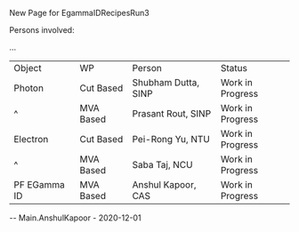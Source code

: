 New Page for EgammaIDRecipesRun3

Persons involved:

<span class="twiki-macro EDITTABLE">...</span>

|              |           |                     |                  |
|--------------|-----------|---------------------|------------------|
| Object       | WP        | Person              | Status           |
| Photon       | Cut Based | Shubham Dutta, SINP | Work in Progress |
| ^            | MVA Based | Prasant Rout, SINP  | Work in Progress |
| Electron     | Cut Based | Pei-Rong Yu, NTU    | Work in Progress |
| ^            | MVA Based | Saba Taj, NCU       | Work in Progress |
| PF EGamma ID | MVA Based | Anshul Kapoor, CAS  | Work in Progress |

-- Main.AnshulKapoor - 2020-12-01
